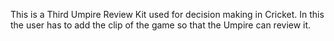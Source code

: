 This is a Third Umpire Review Kit used for decision making in Cricket.
In this the user has to add the clip of the game so that the Umpire can review it.
